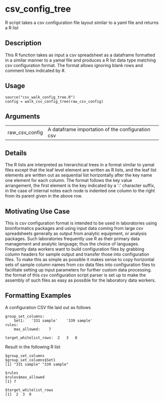 # csv_config_tree
R script takes a csv configuration file layout similar to a yaml file and returns a R list

## Description
This R function takes as input a csv spreadsheet as a dataframe formatted in a similar manner to
a yamal file and produces a R list data type matching csv configuration format. The format allows ignoring blank rows and comment lines indicated by #. 


## Usage
```
source("csv_walk_config_tree.R")
config = walk_csv_config_tree(raw_csv_config)
```
## Arguments

| |  |
| ---------------- | --------- |
| raw_csv_config | A dataframe importation of the configuration csv  |

## Details
The R lists are interpreted as hierarchical trees in a format similar to yamal files except that the leaf level element are written as R lists, and the leaf list elements are written out as sequential list horizontally after the key name one element for each column. The format follows the key
value arrangement, the first element is the key indicated by a ':' character suffix, in the case of internal notes each node is indented one column to the right from its parent given
in the above row.

## Motivating Use Case
This is csv configuration format is intended to be used in laboratories using bioinformatics packages and using input data coming from large csv spreadsheets generally as output from analytic equipment, or analysis packages. Such laboratories frequently use R as their primary data management and analytic language; thus the choice of languages. Frequently data workers want to build configuration files by grabbing column headers for sample output and transfer those into configuration files. To make this as simple as possible it makes sense to copy horizontal sets of sample column names from csv data files into configuration files to facilitate setting up input parameters for further custom data processing. the format of this csv configuration script parser is set up to make the assembly of such files as easy as possible for the laboratory data workers.

## Formatting Examples

A configuration CSV file laid out as follows

```
group_set_columns:			
	Set1:	'331 sample'	'339 sample'		
rules:	
	max_allowed: 	7	
					
target_whitelist_rows:	2	3	8
```

Result in the following R list
```
$group_set_columns
$group_set_columns$Set1
[1] "331 sample" "339 sample"

$rules
$rules$max_allowed
[1] 7

$target_whitelist_rows
[1]  2  3  8 
```